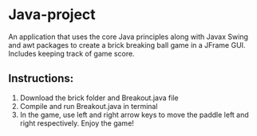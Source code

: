 # Java-project
An application that uses the core Java principles along with Javax Swing and awt packages to create a brick breaking ball game in a JFrame GUI. Includes keeping track of game
score.
  
## Instructions:  
1. Download the brick folder and Breakout.java file  
2. Compile and run Breakout.java in terminal
3. In the game, use left and right arrow keys to move the paddle left and right respectively. Enjoy the game!

